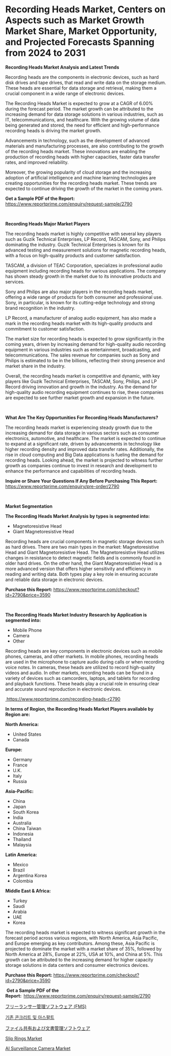 <p><h1>Recording Heads Market, Centers on Aspects such as Market Growth Market Share, Market Opportunity, and Projected Forecasts Spanning from 2024 to 2031</h1></p><p><strong>Recording Heads Market Analysis and Latest Trends</strong></p>
<p><p>Recording heads are the components in electronic devices, such as hard disk drives and tape drives, that read and write data on the storage medium. These heads are essential for data storage and retrieval, making them a crucial component in a wide range of electronic devices.</p><p>The Recording Heads Market is expected to grow at a CAGR of 6.00% during the forecast period. The market growth can be attributed to the increasing demand for data storage solutions in various industries, such as IT, telecommunications, and healthcare. With the growing volume of data being generated and stored, the need for efficient and high-performance recording heads is driving the market growth.</p><p>Advancements in technology, such as the development of advanced materials and manufacturing processes, are also contributing to the growth of the recording heads market. These innovations are enabling the production of recording heads with higher capacities, faster data transfer rates, and improved reliability.</p><p>Moreover, the growing popularity of cloud storage and the increasing adoption of artificial intelligence and machine learning technologies are creating opportunities for the recording heads market. These trends are expected to continue driving the growth of the market in the coming years.</p></p>
<p><strong>Get a Sample PDF of the Report:&nbsp;</strong> <a href="https://www.reportprime.com/enquiry/request-sample/2790">https://www.reportprime.com/enquiry/request-sample/2790</a></p>
<p>&nbsp;</p>
<p><strong>Recording Heads Major Market Players</strong></p>
<p><p>The recording heads market is highly competitive with several key players such as Guzik Technical Enterprises, LP Record, TASCAM, Sony, and Philips dominating the industry. Guzik Technical Enterprises is known for its advanced testing and measurement solutions for magnetic recording heads, with a focus on high-quality products and customer satisfaction.</p><p>TASCAM, a division of TEAC Corporation, specializes in professional audio equipment including recording heads for various applications. The company has shown steady growth in the market due to its innovative products and services.</p><p>Sony and Philips are also major players in the recording heads market, offering a wide range of products for both consumer and professional use. Sony, in particular, is known for its cutting-edge technology and strong brand recognition in the industry.</p><p>LP Record, a manufacturer of analog audio equipment, has also made a mark in the recording heads market with its high-quality products and commitment to customer satisfaction.</p><p>The market size for recording heads is expected to grow significantly in the coming years, driven by increasing demand for high-quality audio recording equipment in various industries such as entertainment, broadcasting, and telecommunications. The sales revenue for companies such as Sony and Philips is estimated to be in the billions, reflecting their strong presence and market share in the industry.</p><p>Overall, the recording heads market is competitive and dynamic, with key players like Guzik Technical Enterprises, TASCAM, Sony, Philips, and LP Record driving innovation and growth in the industry. As the demand for high-quality audio recording equipment continues to rise, these companies are expected to see further market growth and expansion in the future.</p></p>
<p>&nbsp;</p>
<p><strong>What Are The Key Opportunities For Recording Heads Manufacturers?</strong></p>
<p><p>The recording heads market is experiencing steady growth due to the increasing demand for data storage in various sectors such as consumer electronics, automotive, and healthcare. The market is expected to continue to expand at a significant rate, driven by advancements in technology like higher recording density and improved data transfer rates. Additionally, the rise in cloud computing and Big Data applications is fueling the demand for recording heads. Looking ahead, the market is projected to witness further growth as companies continue to invest in research and development to enhance the performance and capabilities of recording heads.</p></p>
<p><strong>Inquire or Share Your Questions If Any Before Purchasing This Report:</strong> <a href="https://www.reportprime.com/enquiry/pre-order/2790">https://www.reportprime.com/enquiry/pre-order/2790</a></p>
<p>&nbsp;</p>
<p><strong>Market Segmentation</strong></p>
<p><strong>The Recording Heads Market Analysis by types is segmented into:</strong></p>
<p><ul><li>Magnetoresistive Head</li><li>Giant Magnetoresistive Head</li></ul></p>
<p><p>Recording heads are crucial components in magnetic storage devices such as hard drives. There are two main types in the market: Magnetoresistive Head and Giant Magnetoresistive Head. The Magnetoresistive Head utilizes changes in resistance to detect magnetic fields and is commonly found in older hard drives. On the other hand, the Giant Magnetoresistive Head is a more advanced version that offers higher sensitivity and efficiency in reading and writing data. Both types play a key role in ensuring accurate and reliable data storage in electronic devices.</p></p>
<p><strong>Purchase this Report:&nbsp;</strong><a href="https://www.reportprime.com/checkout?id=2790&price=3590">https://www.reportprime.com/checkout?id=2790&price=3590</a></p>
<p>&nbsp;</p>
<p><strong>The Recording Heads Market Industry Research by Application is segmented into:</strong></p>
<p><ul><li>Mobile Phone</li><li>Camera</li><li>Other</li></ul></p>
<p><p>Recording heads are key components in electronic devices such as mobile phones, cameras, and other markets. In mobile phones, recording heads are used in the microphone to capture audio during calls or when recording voice notes. In cameras, these heads are utilized to record high-quality videos and audio. In other markets, recording heads can be found in a variety of devices such as camcorders, laptops, and tablets for recording and playback functions. These heads play a crucial role in ensuring clear and accurate sound reproduction in electronic devices.</p></p>
<p><a href="https://www.reportprime.com/recording-heads-r2790">&nbsp;https://www.reportprime.com/recording-heads-r2790</a></p>
<p><strong>In terms of Region, the Recording Heads Market Players available by Region are:</strong></p>
<p>
    <p> <strong> North America: </strong>
        <ul>
            <li>United States</li>
            <li>Canada</li>
        </ul>
        </p> 
    <p> <strong> Europe: </strong>
        <ul>
            <li>Germany</li>
            <li>France</li>
            <li>U.K.</li>
            <li>Italy</li>
            <li>Russia</li>
        </ul>
        </p> 
    <p> <strong> Asia-Pacific: </strong>
        <ul>
            <li>China</li>
            <li>Japan</li>
            <li>South Korea</li>
            <li>India</li>
            <li>Australia</li>
            <li>China Taiwan</li>
            <li>Indonesia</li>
            <li>Thailand</li>
            <li>Malaysia</li>
        </ul>
        </p> 
    <p> <strong> Latin America: </strong>
        <ul>
            <li>Mexico</li>
            <li>Brazil</li>
            <li>Argentina Korea</li>
            <li>Colombia</li>
        </ul>
        </p> 
    <p> <strong> Middle East & Africa: </strong>
        <ul>
            <li>Turkey</li>
            <li>Saudi</li>
            <li>Arabia</li>
            <li>UAE</li>
            <li>Korea</li>
        </ul>
    </p>
    </p>
<p><p>The recording heads market is expected to witness significant growth in the forecast period across various regions, with North America, Asia Pacific, and Europe emerging as key contributors. Among these, Asia Pacific is projected to dominate the market with a market share of 35%, followed by North America at 28%, Europe at 22%, USA at 10%, and China at 5%. This growth can be attributed to the increasing demand for higher capacity storage solutions in data centers and consumer electronics devices.</p></p>
<p><strong>Purchase this Report: </strong><a href="https://www.reportprime.com/checkout?id=2790&price=3590">https://www.reportprime.com/checkout?id=2790&price=3590</a></p>
<p>&nbsp;<strong>Get a Sample PDF of the Report:&nbsp;&nbsp;</strong><a href="https://www.reportprime.com/enquiry/request-sample/2790">https://www.reportprime.com/enquiry/request-sample/2790</a></p>
<p><strong></strong></p>
<p><p><a href="https://github.com/reliezer65/Market-Research-Report-List-3/blob/main/511585183034.md">フリーランサー管理ソフトウェア (FMS)</a></p><p><a href="https://github.com/marufmohassin05/Market-Research-Report-List-2/blob/main/9936334103157.md">기존 콘크리트 및 아스팔트</a></p><p><a href="https://github.com/tanyaali3/Market-Research-Report-List-3/blob/main/856917183035.md">ファイル共有および文書管理ソフトウェア</a></p><p><a href="https://github.com/abigailsutherland7889/Market-Research-Report-List-1/blob/main/slip-rings-market.md">Slip Rings Market</a></p><p><a href="https://github.com/michealerrygz/Market-Research-Report-List-1/blob/main/ai-surveillance-camera-market.md">AI Surveillance Camera Market</a></p></p>